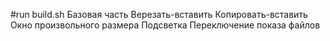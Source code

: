 #run build.sh
Базовая часть
Верезать-вставить
Копировать-вставить
Окно произвольного размера
Подсветка
Переключение показа файлов

